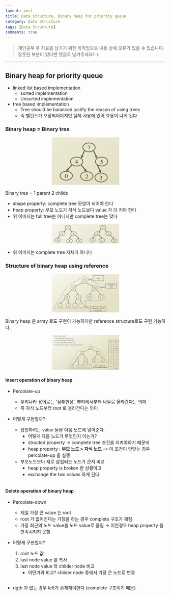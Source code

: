 ```yaml
---
layout: post
title: Data Structure, Binary heap for priority queue
category: Data Structure
tags: [Data Structure]
comments: true
---
```


> 개인공부 후 자료를 남기기 위한 목적임으로 내용 상에 오류가 있을 수 있습니다.    
잘못된 부분이 있다면 댓글로 남겨주세요! :)

<hr>

## Binary heap for priority queue

- linked list based implementation
  - sorted implementation
  - Unsorted implementation
- tree based implementation
  - Tree should be balanced justify the reason of using trees
  - 즉 밸런스가 보장되어야지만 실제 사용에 있어 효용이 나게 된다


### Binary heap = Binary tree

<center>
<figure>
<img src="/assets/post-img/DataStructure/40.png" alt="" width="50%">
</figure>
</center>

Binary tree = 1 parent 2 childs

- shape property: complete tree 모양이 되어야 한다  
- heap property: 부모 노드가 자식 노드보다 value 가 더 커야 한다
- 위 이미지는 full tree는 아니지만 complete tree는 맞다


<center>
<figure>
<img src="/assets/post-img/DataStructure/41.png" alt="" width="50%">
</figure>
</center>

- 위 이미지는 complete tree 자체가 아니다


### Structure of binary heap using reference

<center>
<figure>
<img src="/assets/post-img/DataStructure/42.png" alt="" width="50%">
</figure>
</center>

Binary heap 은 array 로도 구현이 가능하지만 reference structure로도 구현 가능하다.

<center>
<figure>
<img src="/assets/post-img/DataStructure/43.png" alt="" width="50%">
</figure>
</center>



#### Insert operation of binary heap

- Percolate-up
  - 우리나라 용어로는 '삼투현상', 뿌리에서부터 나무로 올라간다는 의미
  - 즉 자식 노드부터 root 로 올라간다는 의미

- 어떻게 구현할까?
  - 삽입하려는 value 들을 다음 노드에 넣어준다.
    - 어떻게 다음 노드가 무엇인지 아는가?
    - structed property -> complete tree 조건을 지켜야하기 때문에
    - heap property : **부모 노드 > 자식 노드** -> 이 조건이 안맞는 경우 percolate-up 을 실행
  - 부모노드보다 새로 삽입되는 노드가 큰지 비교
    - heap property is broken 한 상황이고
    - exchange the two values 하게 된다

```python

```

#### Delete operation of binary heap

- Percolate-down
  - 제일 가장 큰 value 는 root
  - root 가 없어진다는 가정을 하는 경우 complete 구조가 깨짐
  - 가장 최근의 노드 value를 노드 value로 올림 → 이런경우 heap property 를 만족시키지 못함

- 어떻게 구현할까?
  1. root 노드 값
  2. last node value 를 복사
  3. last node value 와 childer node 비교
      - 어떤거와 비교? childer node 중에서 가장 큰 노드로 변경

```python

```

- rigth 가 없는 경우 left가 존재해야한다 (complete 구조이기 때문)
